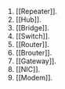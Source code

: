 1. [[Repeater]].
2. [[Hub]].
3. [[Bridge]].
4. [[Switch]].
5. [[Router]].
6. [[Brouter]].
7. [[Gateway]].
8. [[NIC]].
9. [[Modem]].
